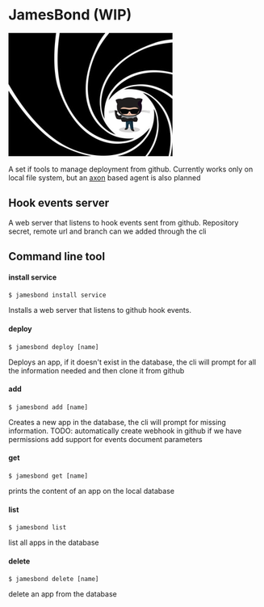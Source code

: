 # JamesBond (WIP)
![logo](media/logo.png)

A set if tools to manage deployment from github. Currently works only on local file system, but an [axon](https://github.com/tj/axon) based agent is also planned

## Hook events server
A web server that listens to hook events sent from github. Repository secret, remote url and branch can we added through the cli
## Command line tool
#### install service
```
$ jamesbond install service
```
Installs a web server that listens to github hook events.
#### deploy
```
$ jamesbond deploy [name]
```
Deploys an app, if it doesn't exist in the database, the cli will prompt for all the information needed and then clone it from github
#### add
```
$ jamesbond add [name]
```
Creates a new app in the database, the cli will prompt for missing information.
TODO: 
automatically create webhook in github if we have permissions
add support for events
document parameters
#### get
```
$ jamesbond get [name]
```
prints the content of an app on the local database
#### list
```
$ jamesbond list
```
list all apps in the database
#### delete
```
$ jamesbond delete [name]
```
delete an app from the database

